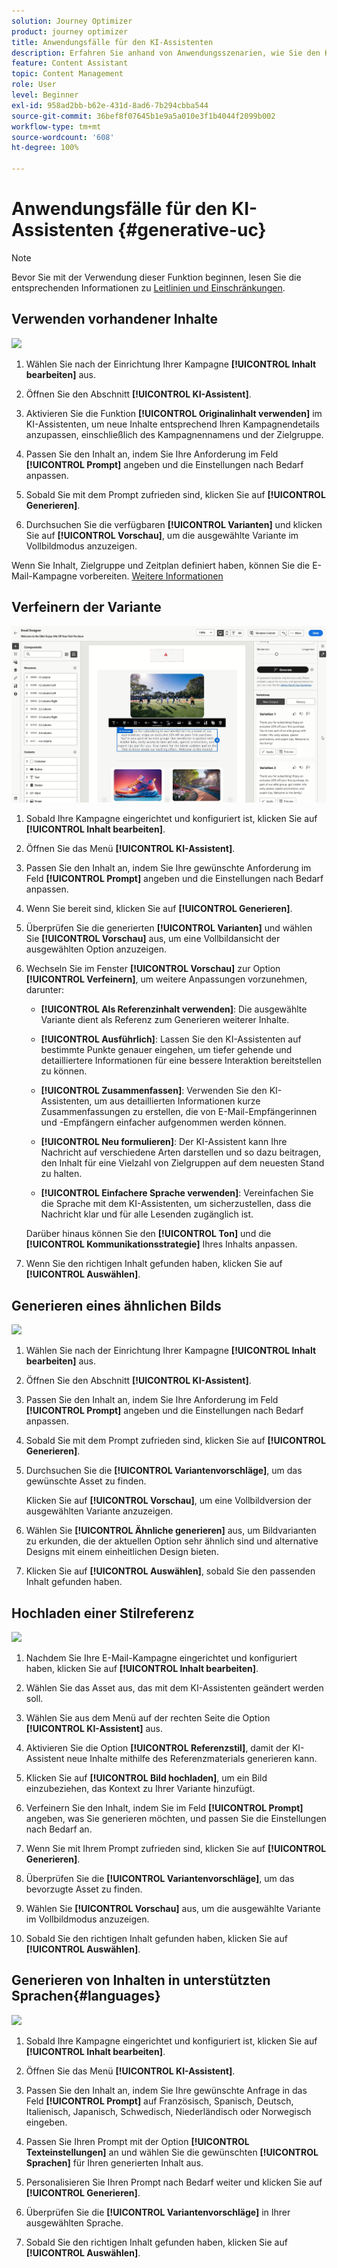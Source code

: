 ```yaml
---
solution: Journey Optimizer
product: journey optimizer
title: Anwendungsfälle für den KI-Assistenten
description: Erfahren Sie anhand von Anwendungsszenarien, wie Sie den KI-Assistenten verwenden
feature: Content Assistant
topic: Content Management
role: User
level: Beginner
exl-id: 958ad2bb-b62e-431d-8ad6-7b294cbba544
source-git-commit: 36bef8f07645b1e9a5a010e3f1b4044f2099b002
workflow-type: tm+mt
source-wordcount: '608'
ht-degree: 100%

---
```


# Anwendungsfälle für den KI-Assistenten {#generative-uc}

>[!NOTE]
>
>Bevor Sie mit der Verwendung dieser Funktion beginnen, lesen Sie die entsprechenden Informationen zu [Leitlinien und Einschränkungen](gs-generative.md#generative-guardrails).

## Verwenden vorhandener Inhalte

![](assets/do-not-localize/gen-ai-reuse-text.gif)

1. Wählen Sie nach der Einrichtung Ihrer Kampagne **[!UICONTROL Inhalt bearbeiten]** aus.

1. Öffnen Sie den Abschnitt **[!UICONTROL KI-Assistent]**.

1. Aktivieren Sie die Funktion **[!UICONTROL Originalinhalt verwenden]** im KI-Assistenten, um neue Inhalte entsprechend Ihren Kampagnendetails anzupassen, einschließlich des Kampagnennamens und der Zielgruppe.

1. Passen Sie den Inhalt an, indem Sie Ihre Anforderung im Feld **[!UICONTROL Prompt]** angeben und die Einstellungen nach Bedarf anpassen.

1. Sobald Sie mit dem Prompt zufrieden sind, klicken Sie auf **[!UICONTROL Generieren]**.

1. Durchsuchen Sie die verfügbaren **[!UICONTROL Varianten]** und klicken Sie auf **[!UICONTROL Vorschau]**, um die ausgewählte Variante im Vollbildmodus anzuzeigen.

Wenn Sie Inhalt, Zielgruppe und Zeitplan definiert haben, können Sie die E-Mail-Kampagne vorbereiten. [Weitere Informationen](../campaigns/review-activate-campaign.md)

## Verfeinern der Variante

![](assets/do-not-localize/gen-ai-variation.gif)

1. Sobald Ihre Kampagne eingerichtet und konfiguriert ist, klicken Sie auf **[!UICONTROL Inhalt bearbeiten]**.

1. Öffnen Sie das Menü **[!UICONTROL KI-Assistent]**.

1. Passen Sie den Inhalt an, indem Sie Ihre gewünschte Anforderung im Feld **[!UICONTROL Prompt]** angeben und die Einstellungen nach Bedarf anpassen.

1. Wenn Sie bereit sind, klicken Sie auf **[!UICONTROL Generieren]**.

1. Überprüfen Sie die generierten **[!UICONTROL Varianten]** und wählen Sie **[!UICONTROL Vorschau]** aus, um eine Vollbildansicht der ausgewählten Option anzuzeigen.

1. Wechseln Sie im Fenster **[!UICONTROL Vorschau]** zur Option **[!UICONTROL Verfeinern]**, um weitere Anpassungen vorzunehmen, darunter:

   * **[!UICONTROL Als Referenzinhalt verwenden]**: Die ausgewählte Variante dient als Referenz zum Generieren weiterer Inhalte.

   * **[!UICONTROL Ausführlich]**: Lassen Sie den KI-Assistenten auf bestimmte Punkte genauer eingehen, um tiefer gehende und detailliertere Informationen für eine bessere Interaktion bereitstellen zu können.

   * **[!UICONTROL Zusammenfassen]**: Verwenden Sie den KI-Assistenten, um aus detaillierten Informationen kurze Zusammenfassungen zu erstellen, die von E-Mail-Empfängerinnen und -Empfängern einfacher aufgenommen werden können.

   * **[!UICONTROL Neu formulieren]**: Der KI-Assistent kann Ihre Nachricht auf verschiedene Arten darstellen und so dazu beitragen, den Inhalt für eine Vielzahl von Zielgruppen auf dem neuesten Stand zu halten.

   * **[!UICONTROL Einfachere Sprache verwenden]**: Vereinfachen Sie die Sprache mit dem KI-Assistenten, um sicherzustellen, dass die Nachricht klar und für alle Lesenden zugänglich ist.

   Darüber hinaus können Sie den **[!UICONTROL Ton]** und die **[!UICONTROL Kommunikationsstrategie]** Ihres Inhalts anpassen.

1. Wenn Sie den richtigen Inhalt gefunden haben, klicken Sie auf **[!UICONTROL Auswählen]**.

## Generieren eines ähnlichen Bilds

![](assets/do-not-localize/uc-image-similar.gif)

1. Wählen Sie nach der Einrichtung Ihrer Kampagne **[!UICONTROL Inhalt bearbeiten]** aus.

1. Öffnen Sie den Abschnitt **[!UICONTROL KI-Assistent]**.

1. Passen Sie den Inhalt an, indem Sie Ihre Anforderung im Feld **[!UICONTROL Prompt]** angeben und die Einstellungen nach Bedarf anpassen.

1. Sobald Sie mit dem Prompt zufrieden sind, klicken Sie auf **[!UICONTROL Generieren]**.

1. Durchsuchen Sie die **[!UICONTROL Variantenvorschläge]**, um das gewünschte Asset zu finden.

   Klicken Sie auf **[!UICONTROL Vorschau]**, um eine Vollbildversion der ausgewählten Variante anzuzeigen.

1. Wählen Sie **[!UICONTROL Ähnliche generieren]** aus, um Bildvarianten zu erkunden, die der aktuellen Option sehr ähnlich sind und alternative Designs mit einem einheitlichen Design bieten.

1. Klicken Sie auf **[!UICONTROL Auswählen]**, sobald Sie den passenden Inhalt gefunden haben.

## Hochladen einer Stilreferenz

![](assets/do-not-localize/uc-image-reference.gif)

1. Nachdem Sie Ihre E-Mail-Kampagne eingerichtet und konfiguriert haben, klicken Sie auf **[!UICONTROL Inhalt bearbeiten]**.

1. Wählen Sie das Asset aus, das mit dem KI-Assistenten geändert werden soll.

1. Wählen Sie aus dem Menü auf der rechten Seite die Option **[!UICONTROL KI-Assistent]** aus.

1. Aktivieren Sie die Option **[!UICONTROL Referenzstil]**, damit der KI-Assistent neue Inhalte mithilfe des Referenzmaterials generieren kann.

1. Klicken Sie auf **[!UICONTROL Bild hochladen]**, um ein Bild einzubeziehen, das Kontext zu Ihrer Variante hinzufügt.

1. Verfeinern Sie den Inhalt, indem Sie im Feld **[!UICONTROL Prompt]** angeben, was Sie generieren möchten, und passen Sie die Einstellungen nach Bedarf an.

1. Wenn Sie mit Ihrem Prompt zufrieden sind, klicken Sie auf **[!UICONTROL Generieren]**.

1. Überprüfen Sie die **[!UICONTROL Variantenvorschläge]**, um das bevorzugte Asset zu finden.

1. Wählen Sie **[!UICONTROL Vorschau]** aus, um die ausgewählte Variante im Vollbildmodus anzuzeigen.

1. Sobald Sie den richtigen Inhalt gefunden haben, klicken Sie auf **[!UICONTROL Auswählen]**.

## Generieren von Inhalten in unterstützten Sprachen{#languages}

![](assets/do-not-localize/gen-ai-language.gif)

1. Sobald Ihre Kampagne eingerichtet und konfiguriert ist, klicken Sie auf **[!UICONTROL Inhalt bearbeiten]**.

1. Öffnen Sie das Menü **[!UICONTROL KI-Assistent]**.

1. Passen Sie den Inhalt an, indem Sie Ihre gewünschte Anfrage in das Feld **[!UICONTROL Prompt]** auf Französisch, Spanisch, Deutsch, Italienisch, Japanisch, Schwedisch, Niederländisch oder Norwegisch eingeben.

1. Passen Sie Ihren Prompt mit der Option **[!UICONTROL Texteinstellungen]** an und wählen Sie die gewünschten **[!UICONTROL Sprachen]** für Ihren generierten Inhalt aus.

1. Personalisieren Sie Ihren Prompt nach Bedarf weiter und klicken Sie auf **[!UICONTROL Generieren]**.

1. Überprüfen Sie die **[!UICONTROL Variantenvorschläge]** in Ihrer ausgewählten Sprache.

1. Sobald Sie den richtigen Inhalt gefunden haben, klicken Sie auf **[!UICONTROL Auswählen]**.
